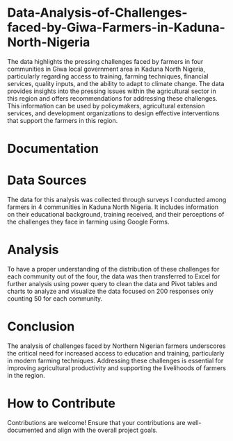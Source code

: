 # Data-Analysis-of-Challenges-faced-by-Giwa-Farmers-in-Kaduna-North-Nigeria
The data highlights the pressing challenges faced by farmers in four communities in Giwa local government area in Kaduna North Nigeria, particularly regarding access to training, farming techniques, financial services, quality inputs, and the ability to adapt to climate change. The data provides insights into the pressing issues within the agricultural sector in this region and offers recommendations for addressing these challenges.
This information can be used by policymakers, agricultural extension services, and development organizations to design effective interventions that support the farmers in this region.

# Documentation 
# Data Sources
The data for this analysis was collected through surveys I conducted among farmers in 4 communities in Kaduna North Nigeria. It includes information on their educational background, training received, and their perceptions of the challenges they face in farming using Google Forms.

# Analysis
To have a proper understanding of the distribution of these challenges for each community out of the four, the data was then transferred to Excel for further analysis using power query to clean the data and Pivot tables and charts to analyze and visualize the data focused on  200 responses only counting 50 for each community.

# Conclusion
The analysis of challenges faced by Northern Nigerian farmers underscores the critical need for increased access to education and training, particularly in modern farming techniques. Addressing these challenges is essential for improving agricultural productivity and supporting the livelihoods of farmers in the region.

# How to Contribute
Contributions are welcome! Ensure that your contributions are well-documented and align with the overall project goals.
